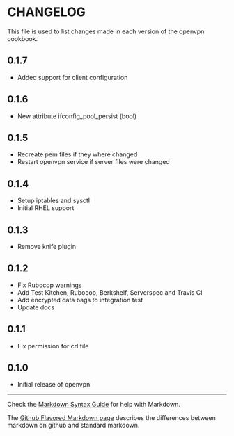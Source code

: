 # CHANGELOG

This file is used to list changes made in each version of the openvpn cookbook.

0.1.7
-----
- Added support for client configuration

0.1.6
-----
- New attribute ifconfig_pool_persist (bool)

0.1.5
-----
- Recreate pem files if they where changed
- Restart openvpn service if server files were changed


0.1.4
-----
- Setup iptables and sysctl
- Initial RHEL support

0.1.3
-----
- Remove knife plugin

0.1.2
-----
- Fix Rubocop warnings
- Add Test Kitchen, Rubocop, Berkshelf, Serverspec and Travis CI
- Add encrypted data bags to integration test
- Update docs

0.1.1
-----
- Fix permission for crl file

0.1.0
-----
- Initial release of openvpn

- - -
Check the [Markdown Syntax Guide](http://daringfireball.net/projects/markdown/syntax) for help with Markdown.

The [Github Flavored Markdown page](http://github.github.com/github-flavored-markdown/) describes the differences between markdown on github and standard markdown.
